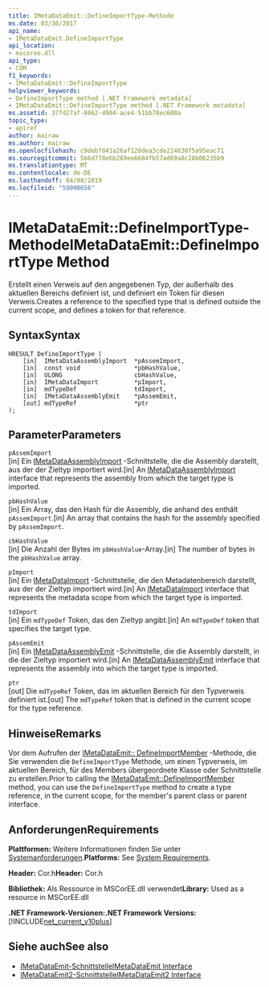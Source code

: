 ```yaml
---
title: IMetaDataEmit::DefineImportType-Methode
ms.date: 03/30/2017
api_name:
- IMetaDataEmit.DefineImportType
api_location:
- mscoree.dll
api_type:
- COM
f1_keywords:
- IMetaDataEmit::DefineImportType
helpviewer_keywords:
- DefineImportType method [.NET Framework metadata]
- IMetaDataEmit::DefineImportType method [.NET Framework metadata]
ms.assetid: 37fd27af-8062-4904-ace4-51bb78ec600a
topic_type:
- apiref
author: mairaw
ms.author: mairaw
ms.openlocfilehash: c9debf041a26af128dea3cde214630f5a95eac71
ms.sourcegitcommit: 5b6d778ebb269ee6684fb57ad69a8c28b06235b9
ms.translationtype: MT
ms.contentlocale: de-DE
ms.lasthandoff: 04/08/2019
ms.locfileid: "59090656"
---
```

# <a name="imetadataemitdefineimporttype-method"></a><span data-ttu-id="5cef1-102">IMetaDataEmit::DefineImportType-Methode</span><span class="sxs-lookup"><span data-stu-id="5cef1-102">IMetaDataEmit::DefineImportType Method</span></span>
<span data-ttu-id="5cef1-103">Erstellt einen Verweis auf den angegebenen Typ, der außerhalb des aktuellen Bereichs definiert ist, und definiert ein Token für diesen Verweis.</span><span class="sxs-lookup"><span data-stu-id="5cef1-103">Creates a reference to the specified type that is defined outside the current scope, and defines a token for that reference.</span></span>  
  
## <a name="syntax"></a><span data-ttu-id="5cef1-104">Syntax</span><span class="sxs-lookup"><span data-stu-id="5cef1-104">Syntax</span></span>  
  
```  
HRESULT DefineImportType (   
    [in]  IMetaDataAssemblyImport  *pAssemImport,   
    [in]  const void               *pbHashValue,   
    [in]  ULONG                    cbHashValue,    
    [in]  IMetaDataImport          *pImport,   
    [in]  mdTypeDef                tdImport,   
    [in]  IMetaDataAssemblyEmit    *pAssemEmit,   
    [out] mdTypeRef                *ptr  
);  
```  
  
## <a name="parameters"></a><span data-ttu-id="5cef1-105">Parameter</span><span class="sxs-lookup"><span data-stu-id="5cef1-105">Parameters</span></span>  
 `pAssemImport`  
 <span data-ttu-id="5cef1-106">[in] Ein [IMetaDataAssemblyImport](../../../../docs/framework/unmanaged-api/metadata/imetadataassemblyimport-interface.md) -Schnittstelle, die die Assembly darstellt, aus der der Zieltyp importiert wird.</span><span class="sxs-lookup"><span data-stu-id="5cef1-106">[in] An [IMetaDataAssemblyImport](../../../../docs/framework/unmanaged-api/metadata/imetadataassemblyimport-interface.md) interface that represents the assembly from which the target type is imported.</span></span>  
  
 `pbHashValue`  
 <span data-ttu-id="5cef1-107">[in] Ein Array, das den Hash für die Assembly, die anhand des enthält `pAssemImport`.</span><span class="sxs-lookup"><span data-stu-id="5cef1-107">[in] An array that contains the hash for the assembly specified by `pAssemImport`.</span></span>  
  
 `cbHashValue`  
 <span data-ttu-id="5cef1-108">[in] Die Anzahl der Bytes im `pbHashValue`-Array.</span><span class="sxs-lookup"><span data-stu-id="5cef1-108">[in] The number of bytes in the `pbHashValue` array.</span></span>  
  
 `pImport`  
 <span data-ttu-id="5cef1-109">[in] Ein [IMetaDataImport](../../../../docs/framework/unmanaged-api/metadata/imetadataimport-interface.md) -Schnittstelle, die den Metadatenbereich darstellt, aus der der Zieltyp importiert wird.</span><span class="sxs-lookup"><span data-stu-id="5cef1-109">[in] An [IMetaDataImport](../../../../docs/framework/unmanaged-api/metadata/imetadataimport-interface.md) interface that represents the metadata scope from which the target type is imported.</span></span>  
  
 `tdImport`  
 <span data-ttu-id="5cef1-110">[in] Ein `mdTypeDef` Token, das den Zieltyp angibt.</span><span class="sxs-lookup"><span data-stu-id="5cef1-110">[in] An `mdTypeDef` token that specifies the target type.</span></span>  
  
 `pAssemEmit`  
 <span data-ttu-id="5cef1-111">[in] Ein [IMetaDataAssemblyEmit](../../../../docs/framework/unmanaged-api/metadata/imetadataassemblyemit-interface.md) -Schnittstelle, die die Assembly darstellt, in die der Zieltyp importiert wird.</span><span class="sxs-lookup"><span data-stu-id="5cef1-111">[in] An [IMetaDataAssemblyEmit](../../../../docs/framework/unmanaged-api/metadata/imetadataassemblyemit-interface.md) interface that represents the assembly into which the target type is imported.</span></span>  
  
 `ptr`  
 <span data-ttu-id="5cef1-112">[out] Die `mdTypeRef` Token, das im aktuellen Bereich für den Typverweis definiert ist.</span><span class="sxs-lookup"><span data-stu-id="5cef1-112">[out] The `mdTypeRef` token that is defined in the current scope for the type reference.</span></span>  
  
## <a name="remarks"></a><span data-ttu-id="5cef1-113">Hinweise</span><span class="sxs-lookup"><span data-stu-id="5cef1-113">Remarks</span></span>  
 <span data-ttu-id="5cef1-114">Vor dem Aufrufen der [IMetaDataEmit:: DefineImportMember](../../../../docs/framework/unmanaged-api/metadata/imetadataemit-defineimportmember-method.md) -Methode, die Sie verwenden die `DefineImportType` Methode, um einen Typverweis, im aktuellen Bereich, für des Members übergeordnete Klasse oder Schnittstelle zu erstellen.</span><span class="sxs-lookup"><span data-stu-id="5cef1-114">Prior to calling the [IMetaDataEmit::DefineImportMember](../../../../docs/framework/unmanaged-api/metadata/imetadataemit-defineimportmember-method.md) method, you can use the `DefineImportType` method to create a type reference, in the current scope, for the member's parent class or parent interface.</span></span>  
  
## <a name="requirements"></a><span data-ttu-id="5cef1-115">Anforderungen</span><span class="sxs-lookup"><span data-stu-id="5cef1-115">Requirements</span></span>  
 <span data-ttu-id="5cef1-116">**Plattformen:** Weitere Informationen finden Sie unter [Systemanforderungen](../../../../docs/framework/get-started/system-requirements.md).</span><span class="sxs-lookup"><span data-stu-id="5cef1-116">**Platforms:** See [System Requirements](../../../../docs/framework/get-started/system-requirements.md).</span></span>  
  
 <span data-ttu-id="5cef1-117">**Header:** Cor.h</span><span class="sxs-lookup"><span data-stu-id="5cef1-117">**Header:** Cor.h</span></span>  
  
 <span data-ttu-id="5cef1-118">**Bibliothek:** Als Ressource in MSCorEE.dll verwendet</span><span class="sxs-lookup"><span data-stu-id="5cef1-118">**Library:** Used as a resource in MSCorEE.dll</span></span>  
  
 **<span data-ttu-id="5cef1-119">.NET Framework-Versionen:</span><span class="sxs-lookup"><span data-stu-id="5cef1-119">.NET Framework Versions:</span></span>** [!INCLUDE[net_current_v10plus](../../../../includes/net-current-v10plus-md.md)]  
  
## <a name="see-also"></a><span data-ttu-id="5cef1-120">Siehe auch</span><span class="sxs-lookup"><span data-stu-id="5cef1-120">See also</span></span>

- [<span data-ttu-id="5cef1-121">IMetaDataEmit-Schnittstelle</span><span class="sxs-lookup"><span data-stu-id="5cef1-121">IMetaDataEmit Interface</span></span>](../../../../docs/framework/unmanaged-api/metadata/imetadataemit-interface.md)
- [<span data-ttu-id="5cef1-122">IMetaDataEmit2-Schnittstelle</span><span class="sxs-lookup"><span data-stu-id="5cef1-122">IMetaDataEmit2 Interface</span></span>](../../../../docs/framework/unmanaged-api/metadata/imetadataemit2-interface.md)
